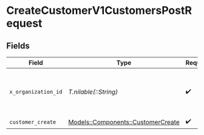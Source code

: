 # CreateCustomerV1CustomersPostRequest


## Fields

| Field                                                                       | Type                                                                        | Required                                                                    | Description                                                                 | Example                                                                     |
| --------------------------------------------------------------------------- | --------------------------------------------------------------------------- | --------------------------------------------------------------------------- | --------------------------------------------------------------------------- | --------------------------------------------------------------------------- |
| `x_organization_id`                                                         | *T.nilable(::String)*                                                       | :heavy_check_mark:                                                          | The unique identifier for the organization making the request               | org_12345                                                                   |
| `customer_create`                                                           | [Models::Components::CustomerCreate](../../models/shared/customercreate.md) | :heavy_check_mark:                                                          | N/A                                                                         |                                                                             |